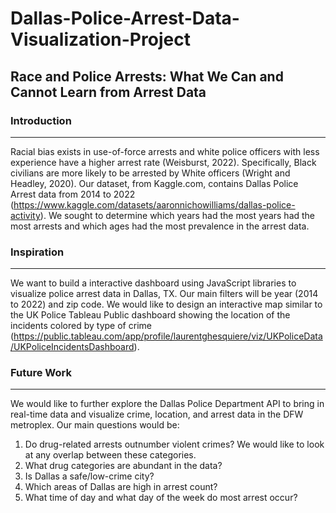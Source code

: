 # Dallas-Police-Arrest-Data-Visualization-Project

## Race and Police Arrests: What We Can and Cannot Learn from Arrest Data

### Introduction
---
Racial bias exists in use-of-force arrests and white police officers with less experience have a higher arrest rate (Weisburst, 2022). Specifically, Black civilians are more likely to be arrested by White officers (Wright and Headley, 2020). Our dataset, from Kaggle.com, contains Dallas Police Arrest data from 2014 to 2022 (https://www.kaggle.com/datasets/aaronnichowilliams/dallas-police-activity). We sought to determine which years had the most years had the most arrests and which ages had the most prevalence in the arrest data. 

### Inspiration
---
We want to build a interactive dashboard using JavaScript libraries to visualize police arrest data in Dallas, TX. Our main filters will be year (2014 to 2022) and zip code. We would like to design an interactive map similar to the UK Police Tableau Public dashboard showing the location of the incidents colored by type of crime (https://public.tableau.com/app/profile/laurentghesquiere/viz/UKPoliceData/UKPoliceIncidentsDashboard).

### Future Work
---
We would like to further explore the Dallas Police Department API to bring in real-time data and visualize crime, location, and arrest data in the DFW metroplex. Our main questions would be:

1.	Do drug-related arrests outnumber violent crimes? We would like to look at any overlap between these categories.
2.	What drug categories are abundant in the data?
3.	Is Dallas a safe/low-crime city?
4.	Which areas of Dallas are high in arrest count?
5.	What time of day and what day of the week do most arrest occur?
